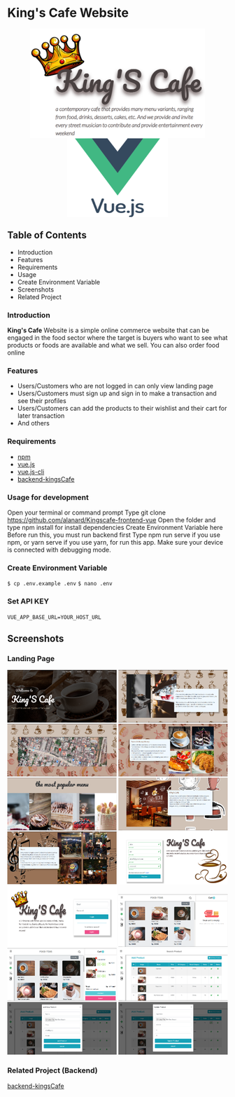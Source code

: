 # King's Cafe Website
<p align="center">
<img align="center" src="readme_image/kingscafe_logos.PNG" width="400" height="250"> <img align="center" src="readme_image/vuejs-300x300.png" width="230" height="180">
</p>

## Table of Contents
- Introduction
- Features
- Requirements
- Usage
- Create Environment Variable
- Screenshots
- Related Project

### Introduction
<b>King's Cafe</b> Website is a simple online commerce website that can be engaged in the food sector where the target is buyers who want to see what products or foods are available and what we sell. You can also order food online

### Features
- Users/Customers who are not logged in can only view landing page
- Users/Customers must sign up and sign in to make a transaction and see their profiles
- Users/Customers can add the products to their wishlist and their cart for later transaction
- And others

### Requirements
- [npm](https://www.npmjs.com/package/module)
- [vue.js](https://www.vuejs.org)
- [vue.js-cli](https://cli.vuejs.org)
- [backend-kingsCafe](https://github.com/alanard/Kingscafe-backend-express/)

### Usage for development
Open your terminal or command prompt
Type git clone https://github.com/alanard/Kingscafe-frontend-vue
Open the folder and type npm install for install dependencies
Create Environment Variable here
Before run this, you must run backend first
Type npm run serve if you use npm, or yarn serve if you use yarn, for run this app. Make sure your device is connected with debugging mode.

### Create Environment Variable
`
$ cp .env.example .env
`
`
$ nano .env
`
### Set API KEY
`
VUE_APP_BASE_URL=YOUR_HOST_URL
`
## Screenshots
### Landing Page
<img src="readme_image/landingpage_navbar.PNG" width="250" height="120"> <img src="readme_image/landingpage_about_us.PNG" width="250" height="120">
<img src="readme_image/Landingpage_map_location.PNG" width="250" height="120"> <img src="readme_image/landingpage_ekstra_ordinary_menus.PNG" width="250" height="120">
<img src="readme_image/landingpage_most_popular.PNG" width="250" height="120"> <img src="readme_image/landingpage_cafe_location.PNG" width="250" height="120">
<img src="readme_image/landingpage_music.PNG" width="250" height="120"> <img src="readme_image/home/Register.PNG" width="250" height="120"> 
<img src="readme_image/home/login.PNG" width="250" height="140"> <img src="readme_image/home/home.PNG" width="250" height="120"> 
<img src="readme_image/home/home-add-cart.PNG" width="250" height="120"> <img src="readme_image/home/Products.PNG" width="250" height="120"> 
<img src="readme_image/home/products-add.PNG" width="250" height="120"> <img src="readme_image/home/products-update.PNG" width="250" height="120">


### Related Project (Backend)

[backend-kingsCafe](https://github.com/alanard/Kingscafe-backend-express/)

